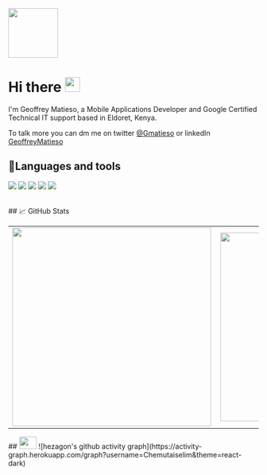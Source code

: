 <img src="https://github.com/JoelKanyi/JoelKanyi/blob/master/Digital__Design_110-512.png" width="100"/>

# Hi there <img src="https://raw.githubusercontent.com/MartinHeinz/MartinHeinz/master/wave.gif" width="30px"> 
I'm Geoffrey Matieso, a Mobile Applications Developer  and Google Certified Technical IT support based in  Eldoret, Kenya.

<p>To talk more you can dm me on twitter <a href=https://twitter.com/Gmatieso>@Gmatieso</a> or linkedIn <a href=https://www.linkedin.com/in/geoffreymatieso/>GeoffreyMatieso</a></p>

## 🔧Languages and tools
![](https://img.shields.io/badge/Code-Kotlin-informational?style=flat&logo=Kotlin&logoColor=white&color=2bbc8a)
![](https://img.shields.io/badge/Code-C-informational?style=flat&logo=C&logoColor=white&color=2bbc8a)
![](https://img.shields.io/badge/Tools-Android-informational?style=flat&logo=Android&logoColor=white&color=2bbc8a)
![](https://img.shields.io/badge/Tools-Git-informational?style=flat&logo=Git&logoColor=white&color=2bbc8a)
![](https://img.shields.io/badge/Tools-Intellij-informational?style=flat&logo=IntellijIDEA&logoColor=white&color=2bbc8a)


<br>
## &#x1f4c8; GitHub Stats
<center>
  <table>
    <tr>
        <td><img width="400px" align="left" src="https://github-readme-stats.vercel.app/api?username=Gmatieso&count_private=true&show_icons=true&theme=dark&layout=compact" /></td>
        <td><img width="380px" align="left" src="https://github-readme-stats.vercel.app/api/top-langs/?username=Gmatieso&hide=html&layout=compact&theme=dark" /></td>      
    </tr>   
  </table>
</center>
## <img src="https://raw.githubusercontent.com/TheDudeThatCode/TheDudeThatCode/master/Assets/Developer.gif" width=35 height=25>
<!-- GITHUB ACTIVITY GRAPH -->
![hezagon's github activity graph](https://activity-graph.herokuapp.com/graph?username=Chemutaiselim&theme=react-dark)


